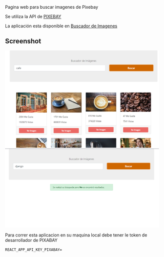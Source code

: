 Pagina web para buscar imagenes de Pixebay

Se utiliza la API de [PIXEBAY](https://pixabay.com/es/)

La aplicación esta disponible en [Buscador de Imagenes ](https://searchiimages.netlify.app/)

## Screenshot

![pagina principal](/screenshots/imagen1.png)
![pagina despues de consulta](/screenshots/imagen2.png)

Para correr esta aplicacion en su maquina local debe tener le token de desarrollador de PIXABAY

```
REACT_APP_API_KEY_PIXABAY=
```

